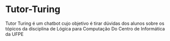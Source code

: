 # Tutor-Turing
Tutor Turing é um chatbot cujo objetivo é tirar dúvidas dos alunos sobre os tópicos da disciplina de Lógica para Computação Do Centro de Informática da UFPE
